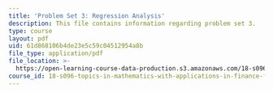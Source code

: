 ```yaml
---
title: 'Problem Set 3: Regression Analysis'
description: This file contains information regarding problem set 3.
type: course
layout: pdf
uid: 61d868106b4de23e5c59c04512954a8b
file_type: application/pdf
file_location: >-
  https://open-learning-course-data-production.s3.amazonaws.com/18-s096-topics-in-mathematics-with-applications-in-finance-fall-2013/61d868106b4de23e5c59c04512954a8b_MIT18_S096F13_pset3.pdf
course_id: 18-s096-topics-in-mathematics-with-applications-in-finance-fall-2013
---
```

